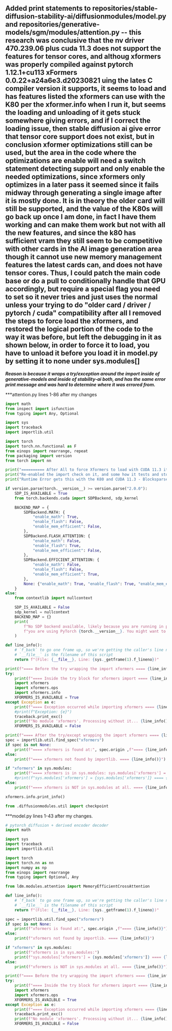 ## Added print statements to repositories/stable-diffusion-stability-ai/diffusionmodules/model.py and repositories/generative-models/sgm/modules/attention.py -- this research was conclusive that the nv driver 470.239.06 plus cuda 11.3 does not support the features for tensor cores, and althoug xformers was properly compiled against pytorch 1.12.1+cu113 xFormers 0.0.22+a24a6e3.d20230821 uing the lates C compiler version it supports, it seems to load and has features listed the xformers can use with the K80 per the xformer.info when I run it, but seems the loading and unloading of it gets stuck somewhere giving errors, and if I correct the loading issue, then stable diffusion ai give error that tensor core support does not exist, but in conclusion xformer optimizations still can be used, but the area in the code where the optimizations are enable will need a switch statement detecting support and only enable the needed optimizations, since xformers only optimizes in a later pass it seemed since it fails midway through generating a single image after it is mostly done. It is in theory the older card will still be supported, and the value of the K80s will go back up once I am done, in fact I have them working and can make them work but not with all the new features, and since the k80 has sufficient vram they still seem to be competitive with other cards in the AI image generation area though it cannot use new memory management features the latest cards can, and does not have tensor cores. Thus, I could patch the main code base or do a pull to conditionally handle that GPU accordingly, but require a special flag you need to set so it never tries and just uses the normal unless your trying to do "older card / driver / pytorch / cuda" compatibility after all I removed the steps to force load the xformers, and restored the logical portion of the code to the way it was before, but left the debugging in it as shown below, in order to force it to load, you have to unload it before you load it in model.py by setting it to none under sys.modules[]

***Reason is because it wraps a try/exception around the import inside of generative-models and inside of stability-ai both, and has the same error print message and was hard to determine where it was errored from.***

***attention.py lines 1-86 after my changes
```python
import math
from inspect import isfunction
from typing import Any, Optional

import sys
import traceback
import importlib.util

import torch
import torch.nn.functional as F
from einops import rearrange, repeat
from packaging import version
from torch import nn

print("========== After All to force Xformers to load with CUDA 11.3 it errors while it is running then =============")
print("Re-enabled the import check on it, and some how it tests and stops it loading, but not sure exactly where")
print("Runtime Error gets this with the K80 and CUDA 11.3 - Blocksparse is not available: the current GPU does not expose Tensor cores████████████████████████████████████████████████████████████████████████████████████████████████████████████████████████████████████| 30/30")

if version.parse(torch.__version__) >= version.parse("2.0.0"):
    SDP_IS_AVAILABLE = True
    from torch.backends.cuda import SDPBackend, sdp_kernel

    BACKEND_MAP = {
        SDPBackend.MATH: {
            "enable_math": True,
            "enable_flash": False,
            "enable_mem_efficient": False,
        },
        SDPBackend.FLASH_ATTENTION: {
            "enable_math": False,
            "enable_flash": True,
            "enable_mem_efficient": False,
        },
        SDPBackend.EFFICIENT_ATTENTION: {
            "enable_math": False,
            "enable_flash": False,
            "enable_mem_efficient": True,
        },
        None: {"enable_math": True, "enable_flash": True, "enable_mem_efficient": True},
    }
else:
    from contextlib import nullcontext

    SDP_IS_AVAILABLE = False
    sdp_kernel = nullcontext
    BACKEND_MAP = {}
    print(
        f"No SDP backend available, likely because you are running in pytorch versions < 2.0. In fact, "
        f"you are using PyTorch {torch.__version__}. You might want to consider upgrading."
    )

def line_info():
    # `f_back` to go one frame up, so we're getting the caller's line number
    # `__file__` is the filename of this script
    return f"(File: {__file__}, Line: {sys._getframe(1).f_lineno})"

print(f"==== Before the try wrapping the import xformers ==== {line_info()}")
try:
    print(f"==== Inside the try block for xformers import ==== {line_info()}")
    import xformers
    import xformers.ops
    import xformers.info
    XFORMERS_IS_AVAILABLE = True
except Exception as e:
    print(f"==== Exception occurred while importing xformers ==== {line_info()}")
    #print(f"Exception: {e}")
    traceback.print_exc()
    print(f"No module 'xformers'. Processing without it... {line_info()}")
    XFORMERS_IS_AVAILABLE = False

print(f"==== After the try/except wrapping the import xformers ==== {line_info()}")
spec = importlib.util.find_spec("xformers")
if spec is not None:
    print(f"==== xformers is found at:", spec.origin ,f"==== {line_info()}")
else:
    print(f"==== xformers not found by importlib. ==== {line_info()}")

if "xformers" in sys.modules:
    print(f"==== xformers is in sys.modules: sys.modules['xformers'] = {sys.modules['xformers']} ==== {line_info()}")
    #print(f"sys.modules['xformers'] = {sys.modules['xformers']} ==== {line_info()}")
else:
    print(f"==== xformers is NOT in sys.modules at all. ==== {line_info()}")

xformers.info.print_info()

from .diffusionmodules.util import checkpoint
```


***model.py lines 1-43 after my changes.
```python
# pytorch_diffusion + derived encoder decoder
import math

import sys
import traceback
import importlib.util

import torch
import torch.nn as nn
import numpy as np
from einops import rearrange
from typing import Optional, Any

from ldm.modules.attention import MemoryEfficientCrossAttention

def line_info():
    # `f_back` to go one frame up, so we're getting the caller's line number
    # `__file__` is the filename of this script
    return f"(File: {__file__}, Line: {sys._getframe(1).f_lineno})"

spec = importlib.util.find_spec("xformers")
if spec is not None:
    print(f"xformers is found at:", spec.origin ,f"==== {line_info()}")
else:
    print(f"xformers not found by importlib. ==== {line_info()}")

if "xformers" in sys.modules:
    print(f"xformers is in sys.modules:")
    print(f"sys.modules['xformers'] = {sys.modules['xformers']} ==== {line_info()}")
else:
    print(f"xformers is NOT in sys.modules at all. ==== {line_info()}")

print(f"==== Before the try wrapping the import xformers ==== {line_info()}")
try:
    print(f"==== Inside the try block for xformers import ==== {line_info()}")
    import xformers
    import xformers.ops
    XFORMERS_IS_AVAILBLE = True
except Exception as e:
    print(f"==== Exception occurred while importing xformers ==== {line_info()}")
    traceback.print_exc()
    print(f"No module 'xformers'. Processing without it... {line_info()}")
    XFORMERS_IS_AVAILBLE = False
```
